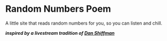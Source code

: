 # Random Numbers Poem

A little site that reads random numbers for you, so you can listen and chill.

**_inspired by a livestream tradition of [Dan Shiffman](https://thecodingtrain.com])_**
